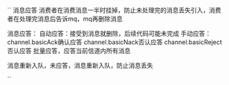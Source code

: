 ``
消息应答
消费者在消费消息一半时挂掉，防止未处理完的消息丢失引入，消费者在处理完消息后告诉mq，mq再删除消息

消息应答：
自动应答：接受到消息就删除，后续代码可能未完成
手动应答：
channel.basicAck确认应答
channel.basicNack否认应答
channel.basicReject否认应答
批量应答，应答当前信道内所有消息

消息重新入队，未应答，消息重新入队，防止消息丢失


``
